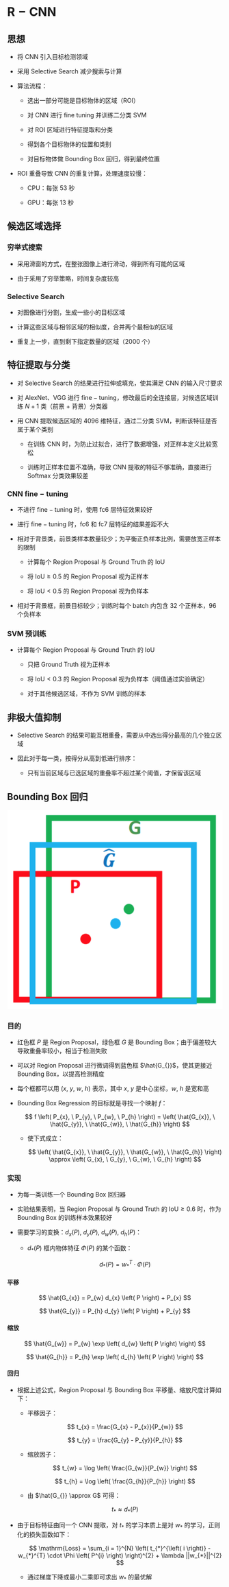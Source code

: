 # $\mathrm{R-CNN}$

## 思想

- 将 $\mathrm{CNN}$ 引入目标检测领域

- 采用 $\mathrm{Selective \ Search}$ 减少搜索与计算

- 算法流程：

  - 选出一部分可能是目标物体的区域（$\mathrm{ROI}$）

  - 对 $\mathrm{CNN}$ 进行 $\mathrm{fine \ tuning}$ 并训练二分类 $\mathrm{SVM}$

  - 对 $\mathrm{ROI}$ 区域进行特征提取和分类

  - 得到各个目标物体的位置和类别

  - 对目标物体做 $\mathrm{Bounding \ Box}$ 回归，得到最终位置

- $\mathrm{ROI}$ 重叠导致 $\mathrm{CNN}$ 的重复计算，处理速度较慢：

  - $\mathrm{CPU}$：每张 $53$ 秒

  - $\mathrm{GPU}$：每张 $13$ 秒

## 候选区域选择

### 穷举式搜索

- 采用滑窗的方式，在整张图像上进行滑动，得到所有可能的区域

- 由于采用了穷举策略，时间复杂度较高

### $\mathrm{Selective \ Search}$

- 对图像进行分割，生成一些小的目标区域

- 计算这些区域与相邻区域的相似度，合并两个最相似的区域

- 重复上一步，直到剩下指定数量的区域（$2000$ 个）

## 特征提取与分类

- 对 $\mathrm{Selective \ Search}$ 的结果进行拉伸或填充，使其满足 $\mathrm{CNN}$ 的输入尺寸要求

- 对 $\mathrm{AlexNet}$、$\mathrm{VGG}$ 进行 $\mathrm{fine-tuning}$，修改最后的全连接层，对候选区域训练 $N + 1$ 类（前景 $\mathrm{+}$ 背景）分类器

- 用 $\mathrm{CNN}$ 提取候选区域的 $4096$ 维特征，通过二分类 $\mathrm{SVM}$，判断该特征是否属于某个类别

  - 在训练 $\mathrm{CNN}$ 时，为防止过拟合，进行了数据增强，对正样本定义比较宽松

  - 训练时正样本位置不准确，导致 $\mathrm{CNN}$ 提取的特征不够准确，直接进行 $\mathrm{Softmax}$ 分类效果较差

### $\mathrm{CNN \ fine-tuning}$

- 不进行 $\mathrm{fine-tuning}$ 时，使用 $\mathrm{fc6}$ 层特征效果较好

- 进行 $\mathrm{fine-tuning}$ 时，$\mathrm{fc6}$ 和 $\mathrm{fc7}$ 层特征的结果差距不大

- 相对于背景类，前景类样本数量较少；为平衡正负样本比例，需要放宽正样本的限制

  - 计算每个 $\mathrm{Region \ Proposal}$ 与 $\mathrm{Ground \ Truth}$ 的 $\mathrm{IoU}$

  - 将 $\mathrm{IoU} \geq 0.5$ 的 $\mathrm{Region \ Proposal}$ 视为正样本

  - 将 $\mathrm{IoU} < 0.5$ 的 $\mathrm{Region \ Proposal}$ 视为负样本

- 相对于背景框，前景目标较少；训练时每个 $\mathrm{batch}$ 内包含 $32$ 个正样本，$96$ 个负样本

### $\mathrm{SVM}$ 预训练

- 计算每个 $\mathrm{Region \ Proposal}$ 与 $\mathrm{Ground \ Truth}$ 的 $\mathrm{IoU}$

  - 只把 $\mathrm{Ground \ Truth}$ 视为正样本

  - 将 $\mathrm{IoU} < 0.3$ 的 $\mathrm{Region \ Proposal}$ 视为负样本（阈值通过实验确定）

  - 对于其他候选区域，不作为 $\mathrm{SVM}$ 训练的样本

## 非极大值抑制

- $\mathrm{Selective \ Search}$ 的结果可能互相重叠，需要从中选出得分最高的几个独立区域

- 因此对于每一类，按得分从高到低进行排序：

  - 只有当前区域与已选区域的重叠率不超过某个阈值，才保留该区域

## $\mathrm{Bounding \ Box}$ 回归

<center>
<img src="images/bounding_box.png"/>
</center>

### 目的

- 红色框 $P$ 是 $\mathrm{Region \ Proposal}$，绿色框 $G$ 是 $\mathrm{Bounding \ Box}$；由于偏差较大导致重叠率较小，相当于检测失败

- 可以对 $\mathrm{Region \ Proposal}$ 进行微调得到蓝色框 $\hat{G_{}}$，使其更接近 $\mathrm{Bounding \ Box}$，以提高检测精度

- 每个框都可以用 $\left( x, \ y, \ w, \ h \right)$ 表示，其中 $x, \ y$ 是中心坐标，$w, \ h$ 是宽和高

- $\mathrm{Bounding \ Box \ Regression}$ 的目标就是寻找一个映射 $f$：

  $$
  f \left( P_{x}, \ P_{y}, \ P_{w}, \ P_{h} \right) = \left( \hat{G_{x}}, \ \hat{G_{y}}, \ \hat{G_{w}}, \ \hat{G_{h}} \right)
  $$

  - 使下式成立：

    $$
    \left( \hat{G_{x}}, \ \hat{G_{y}}, \ \hat{G_{w}}, \ \hat{G_{h}} \right) \approx \left( G_{x}, \ G_{y}, \ G_{w}, \ G_{h} \right)
    $$

### 实现

- 为每一类训练一个 $\mathrm{Bounding \ Box}$ 回归器

- 实验结果表明，当 $\mathrm{Region \ Proposal}$ 与 $\mathrm{Ground \ Truth}$ 的 $\mathrm{IoU} \geq 0.6$ 时，作为 $\mathrm{Bounding \ Box}$ 的训练样本效果较好

- 需要学习的变换：$d_{x} \left( P \right), \ d_{y} \left( P \right), \ d_{w} \left( P \right), \ d_{h} \left( P \right)$：

  - $d_{*} \left( P \right)$ 框内物体特征 $\Phi \left( P \right)$ 的某个函数：

    $$
    d_{*} \left( P \right) = w_{*}^{T} \cdot \Phi \left( P \right)
    $$

#### 平移

$$
\hat{G_{x}} = P_{w} d_{x} \left( P \right) + P_{x}
$$

$$
\hat{G_{y}} = P_{h} d_{y} \left( P \right) + P_{y}
$$

#### 缩放

$$
\hat{G_{w}} = P_{w} \exp \left( d_{w} \left( P \right) \right)
$$

$$
\hat{G_{h}} = P_{h} \exp \left( d_{h} \left( P \right) \right)
$$

#### 回归

- 根据上述公式，$\mathrm{Region \ Proposal}$ 与 $\mathrm{Bounding \ Box}$ 平移量、缩放尺度计算如下：

  - 平移因子：

    $$
    t_{x} = \frac{G_{x} - P_{x}}{P_{w}}
    $$

    $$
    t_{y} = \frac{G_{y} - P_{y}}{P_{h}}
    $$

  - 缩放因子：

    $$
    t_{w} = \log \left( \frac{G_{w}}{P_{w}} \right)
    $$

    $$
    t_{h} = \log \left( \frac{G_{h}}{P_{h}} \right)
    $$

  - 由 $\hat{G_{}} \approx G$ 可得：

    $$
    t_{*} \approx d_{*} \left( P \right)
    $$

- 由于目标特征由同一个 $\mathrm{CNN}$ 提取，对 $t_{*}$ 的学习本质上是对 $w_{*}$ 的学习，正则化的损失函数如下：

  $$
  \mathrm{Loss} = \sum_{i = 1}^{N} \left( t_{*}^{\left( i \right)} - w_{*}^{T} \cdot \Phi \left( P^{i} \right) \right)^{2} + \lambda ||w_{*}||^{2}
  $$

  - 通过梯度下降或最小二乘即可求出 $w_{*}$ 的最优解